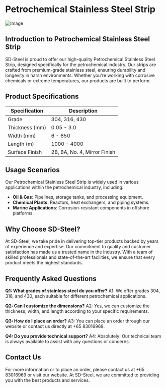 # Petrochemical Stainless Steel Strip

![Image](https://github.com/user-attachments/assets/2567258e-e124-4816-932d-1809bd27ef0b)

## Introduction to Petrochemical Stainless Steel Strip

SD-Steel is proud to offer our high-quality Petrochemical Stainless Steel Strip, designed specifically for the petrochemical industry. Our strips are crafted from premium-grade stainless steel, ensuring durability and longevity in harsh environments. Whether you're working with corrosive chemicals or extreme temperatures, our products are built to perform.

## Product Specifications

| Specification | Description |
| --- | --- |
| Grade | 304, 316, 430 |
| Thickness (mm) | 0.05 - 3.0 |
| Width (mm) | 6 - 650 |
| Length (m) | 1000 - 4000 |
| Surface Finish | 2B, BA, No. 4, Mirror Finish |

## Usage Scenarios

Our Petrochemical Stainless Steel Strip is widely used in various applications within the petrochemical industry, including:

- **Oil & Gas**: Pipelines, storage tanks, and processing equipment.
- **Chemical Plants**: Reactors, heat exchangers, and piping systems.
- **Marine Applications**: Corrosion-resistant components in offshore platforms.

## Why Choose SD-Steel?

At SD-Steel, we take pride in delivering top-tier products backed by years of experience and expertise. Our commitment to quality and customer satisfaction has made us a trusted name in the industry. With a team of skilled professionals and state-of-the-art facilities, we ensure that every product meets the highest standards.

## Frequently Asked Questions

**Q1: What grades of stainless steel do you offer?**
A1: We offer grades 304, 316, and 430, each suitable for different petrochemical applications.

**Q2: Can I customize the dimensions?**
A2: Yes, we can customize the thickness, width, and length according to your specific requirements.

**Q3: How do I place an order?**
A3: You can place an order through our website or contact us directly at +65 83016969.

**Q4: Do you provide technical support?**
A4: Absolutely! Our technical team is always available to assist with any questions or concerns.

## Contact Us

For more information or to place an order, please contact us at +65 83016969 or visit our website. At SD-Steel, we are committed to providing you with the best products and services.